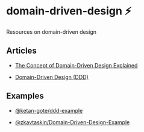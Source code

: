 # domain-driven-design :zap:

Resources on domain-driven design

## Articles

- [The Concept of Domain-Driven Design Explained](https://medium.com/microtica/the-concept-of-domain-driven-design-explained-3184c0fd7c3f)

- [Domain-Driven Design (DDD)](https://redis.com/glossary/domain-driven-design-ddd/)

## Examples

- [@ketan-gote/ddd-example](https://github.com/ketan-gote/ddd-example)

- [@zkavtaskin/Domain-Driven-Design-Example](https://github.com/zkavtaskin/Domain-Driven-Design-Example)
